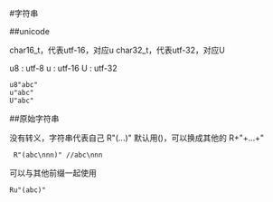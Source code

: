 #字符串

##unicode

char16_t，代表utf-16，对应u
char32_t，代表utf-32，对应U

u8 : utf-8
u : utf-16
U : utf-32

```
u8"abc"
u"abc"
U"abc"
```

##原始字符串

没有转义，字符串代表自己
R"(...)"
默认用()，可以换成其他的
R+"+...+"

```
 R"(abc\nnn)" //abc\nnn
```

可以与其他前缀一起使用

```
Ru"(abc)"
```